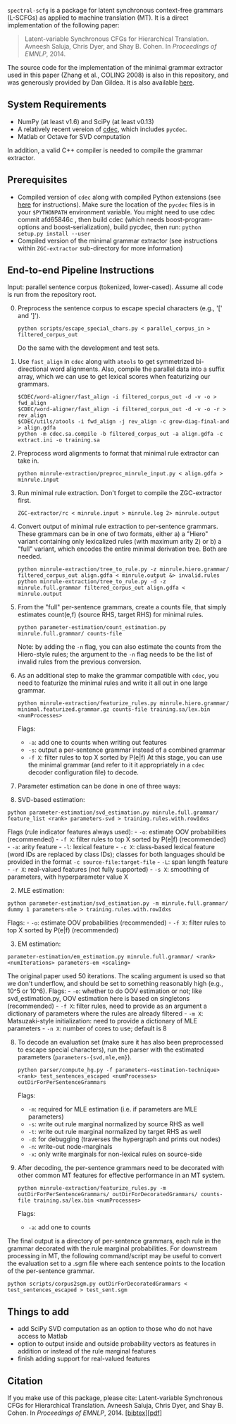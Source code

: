 `spectral-scfg` is a package for latent synchronous context-free grammars (L-SCFGs) as applied to machine translation (MT). It is a direct implementation of the following paper:

> Latent-variable Synchronous CFGs for Hierarchical Translation.  Avneesh Saluja, Chris Dyer, and Shay B. Cohen. In *Proceedings of EMNLP*, 2014. 

The source code for the implementation of the minimal grammar extractor used in this paper (Zhang et al., COLING 2008) is
also in this repository, and was generously provided by Dan Gildea.  It is also available [here](http://www.cs.rochester.edu/u/gildea/mt/factorize-alignment.tgz).  

## System Requirements
- NumPy (at least v1.6) and SciPy (at least v0.13)
- A relatively recent vereion of [cdec](https://github.com/redpony/cdec), which includes `pycdec`.
- Matlab or Octave for SVD computation

In addition, a valid C++ compiler is needed to compile the grammar extractor.  

## Prerequisites

- Compiled version of `cdec` along with compiled Python extensions (see [here](http://www.cdec-decoder.org/guide/compiling.html) for instructions).  Make sure the location of the `pycdec` files is in your `$PYTHONPATH` environment variable. 
  You might need to use cdec commit afd65846c , then build cdec (which needs boost-program-options and boost-serialization), build pycdec, then run: `python setup.py install --user`
- Compiled version of the minimal grammar extractor (see instructions within `ZGC-extractor` sub-directory for more information)

## End-to-end Pipeline Instructions

Input: parallel sentence corpus (tokenized, lower-cased). Assume all code is run from the repository root. 

0. Preprocess the sentence corpus to escape special characters (e.g., '[' and ']').

   ```
   python scripts/escape_special_chars.py < parallel_corpus_in > filtered_corpus_out
   ```

   Do the same with the development and test sets.  

1. Use `fast_align` in `cdec` along with `atools` to get symmetrized bi-directional word alignments. Also, compile the parallel data into a suffix array, which we can use to get lexical scores when featurizing our grammars. 

   ```
   $CDEC/word-aligner/fast_align -i filtered_corpus_out -d -v -o > fwd_align
   $CDEC/word-aligner/fast_align -i filtered_corpus_out -d -v -o -r > rev_align
   $CDEC/utils/atools -i fwd_align -j rev_align -c grow-diag-final-and > align.gdfa
   python -m cdec.sa.compile -b filtered_corpus_out -a align.gdfa -c extract.ini -o training.sa
   ```

2. Preprocess word alignments to format that minimal rule extractor can take in.

   ```
   python minrule-extraction/preproc_minrule_input.py < align.gdfa > minrule.input
   ```

3. Run minimal rule extraction. Don't forget to compile the ZGC-extractor first.

   ```
   ZGC-extractor/rc < minrule.input > minrule.log 2> minrule.output
   ```

4. Convert output of minimal rule extraction to per-sentence grammars.  These grammars can be in one of two formats, either a) a "Hiero" variant containing only lexicalized rules (with maximum arity 2) or b) a "full" variant, which encodes the entire minimal derivation tree.  Both are needed. 

   ```
   python minrule-extraction/tree_to_rule.py -z minrule.hiero.grammar/ filtered_corpus_out align.gdfa < minrule.output &> invalid.rules
   python minrule-extraction/tree_to_rule.py -d -z minrule.full.grammar filtered_corpus_out align.gdfa < minrule.output
   ```

5. From the "full" per-sentence grammars, create a counts file, that simply estimates count(e,f) (source RHS, target RHS) for minimal rules.

   ```
   python parameter-estimation/count_estimation.py minrule.full.grammar/ counts-file
   ```

   Note: by adding the `-n` flag, you can also estimate the counts from the Hiero-style rules; the argument to the `-n` flag needs to be the list of invalid rules from the previous conversion. 

6. As an additional step to make the grammar compatible with `cdec`, you need to featurize the minimal rules and write it all out in one large grammar. 

   ```
   python minrule-extraction/featurize_rules.py minrule.hiero.grammar/ minimal.featurized.grammar.gz counts-file training.sa/lex.bin <numProcesses>
   ```

   Flags:
   - `-a`: add one to counts when writing out features
   - `-s`: output a per-sentence grammar instead of a combined grammar
   - `-f X`: filter rules to top X sorted by P(e|f)
   At this stage, you can use the minimal grammar (and refer to it it appropriately in a `cdec` decoder configuration file) to decode. 

7. Parameter estimation can be done in one of three ways:

  1. SVD-based estimation:

   ```
   python parameter-estimation/svd_estimation.py minrule.full.grammar/ feature_list <rank> parameters-svd > training.rules.with.rowIdxs
   ```

   Flags (rule indicator features always used):
     - `-o`: estimate OOV probabilities (recommended)
     - `-f X`: filter rules to top X sorted by P(e|f) (recommended)
     - `-a`: arity feature
     - `-l`: lexical feature
     - `-c X`: class-based lexical feature (word IDs are replaced by class IDs); classes for both languages should be provided in the format `-c source-file:target-file`
     - `-L`: span length feature
     - `-r X`: real-valued features (not fully supported)
     - `-s X`: smoothing of parameters, with hyperparameter value X

  2. MLE estimation:

   ```
   python parameter-estimation/svd_estimation.py -m minrule.full.grammar/ dummy 1 parameters-mle > training.rules.with.rowIdxs
   ```

   Flags: 
     - `-o`: estimate OOV probabilities (recommended)
     - `-f X`: filter rules to top X sorted by P(e|f) (recommended)

  3. EM estimation:

   ```
   parameter-estimation/em_estimation.py minrule.full.grammar/ <rank> <numIterations> parameters-em <scaling>
   ```

   The original paper used 50 iterations.
   The scaling argument is used so that we don't underflow, and should be set to something reasonably high (e.g., 10^5 or 10^6). Flags:
     - `-o`: whether to do OOV estimation or not; like svd_estimation.py, OOV estimation here is based on singletons (recommended)
     - `-f X`: filter rules, need to provide as an argument a dictionary of parameters where the rules are already filtered
     - `-m X`: Matsuzaki-style initialization: need to provide a dictionary of MLE parameters
     - `-n X`: number of cores to use; default is 8

8. To decode an evaluation set (make sure it has also been preprocessed to escape special characters), run the parser with the estimated parameters (`parameters-{svd,mle,em}`).

   ```
   python parser/compute_hg.py -f parameters-<estimation-technique> <rank> test_sentences_escaped <numProcesses> outDirForPerSentenceGrammars
   ```

   Flags:
	- `-m`: required for MLE estimation (i.e. if parameters are MLE parameters)
	- `-s`: write out rule marginal normalized by source RHS as well
	- `-t`: write out rule marginal normalized by target RHS as well
	- `-d`: for debugging (traverses the hypergraph and prints out nodes)
	- `-n`: write-out node-marginals
	- `-x`: only write marginals for non-lexical rules on source-side

9. After decoding, the per-sentence grammars need to be decorated with other common MT features for effective performance in an MT system. 

   ```
   python minrule-extraction/featurize_rules.py -m outDirForPerSentenceGrammars/ outDirForDecoratedGrammars/ counts-file training.sa/lex.bin <numProcesses>
   ```

   Flags:
	- `-a`: add one to counts

The final output is a directory of per-sentence grammars, each rule in the grammar decorated with the rule marginal probabilities. 
For downstream processing in MT, the following command/script may be useful to convert the evaluation set to a .sgm file where each sentence points to the location of the per-sentence grammar.

```
python scripts/corpus2sgm.py outDirForDecoratedGrammars < test_sentences_escaped > test_sent.sgm
```

## Things to add

- add SciPy SVD computation as an option to those who do not have access to Matlab
- option to output inside and outside probability vectors as features in addition or instead of the rule marginal features
- finish adding support for real-valued features

## Citation

If you make use of this package, please cite:
Latent-variable Synchronous CFGs for Hierarchical Translation.  Avneesh Saluja, Chris Dyer, and Shay B. Cohen. In *Proceedings of EMNLP*, 2014. [[bibtex](http://www.cs.cmu.edu/~avneesh/EMNLP_2014.pdf)][[pdf](http://www.cs.cmu.edu/~avneesh/EMNLP_2014.pdf)]
